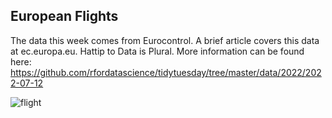 ## European Flights

The data this week comes from Eurocontrol. A brief article covers this data at ec.europa.eu. Hattip to Data is Plural.
More information can be found here: https://github.com/rfordatascience/tidytuesday/tree/master/data/2022/2022-07-12

![flight](https://user-images.githubusercontent.com/20558188/180727443-7e0f0759-0a18-43df-945c-0d44c1c1e0ff.png)
